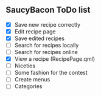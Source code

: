 ## SaucyBacon ToDo list

- [x] Save new recipe correctly
- [x] Edit recipe page
- [x] Save edited recipes
- [ ] Search for recipes locally
- [ ] Search for recipes online
- [x] View a recipe (RecipePage.qml)
- [ ] Niceties
- [ ] Some fashion for the contest
- [ ] Create menus
- [ ] Categories
